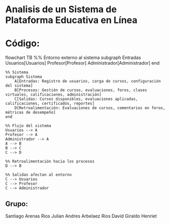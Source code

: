 # Analisis de un Sistema de Plataforma Educativa en Línea 

# Código:
flowchart TB
    %% Entorno externo al sistema
    subgraph Entradas
        Usuarios[Usuarios]
        Profesor[Profesor]
        Administrador[Administrador]
    end

    %% Sistema
    subgraph Sistema
        A[Entradas: Registro de usuarios, carga de cursos, configuración del sistema]
        B[Procesos: Gestión de cursos, evaluaciones, foros, clases virtuales, calificaciones, administración]
        C[Salidas: Cursos disponibles, evaluaciones aplicadas, calificaciones, certificados, reportes]
        D[Retroalimentación: Evaluaciones de cursos, comentarios en foros, métricas de desempeño]
    end

    %% Flujo del sistema
    Usuarios --> A
    Profesor --> A
    Administrador --> A
    A --> B
    B --> C
    C --> D

    %% Retroalimentación hacia los procesos
    D --> B

    %% Salidas afectan al entorno
    C --> Usuarios
    C --> Profesor
    C --> Administrador

## Grupo: 
Santiago Arenas Rios
Julian Andres Arbelaez Rios
David Giraldo Henriet
